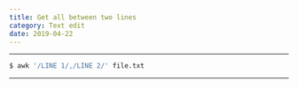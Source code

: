 ```yaml
---
title: Get all between two lines
category: Text edit
date: 2019-04-22
---
```


-----

```bash
$ awk '/LINE 1/,/LINE 2/' file.txt
```

-----